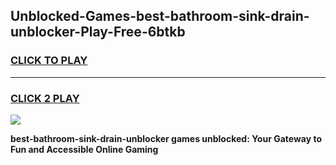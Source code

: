 
## Unblocked-Games-best-bathroom-sink-drain-unblocker-Play-Free-6btkb
<h3>
<a href="https://premium76.site?title=best-bathroom-sink-drain-unblocker&ref=12A">CLICK TO PLAY</a></h3>
<hr>

<h3>
<a href="https://premium76.site?title=best-bathroom-sink-drain-unblocker&ref=12A">CLICK 2 PLAY</a>
  
</h3>

<a href="https://premium76.site?title=best-bathroom-sink-drain-unblocker&ref=12A"><img src="https://clearcache.store/games.png"></a>


**best-bathroom-sink-drain-unblocker games unblocked: Your Gateway to Fun and Accessible Online Gaming**
